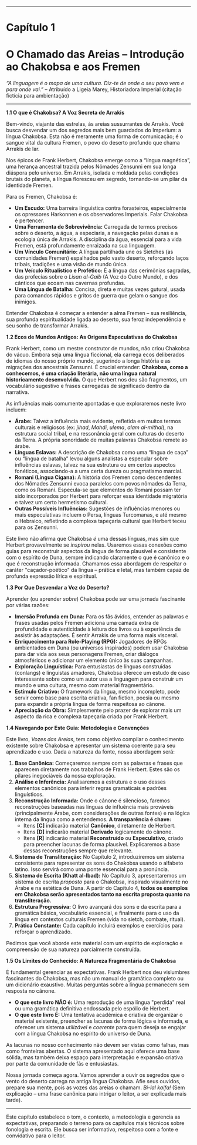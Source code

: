 
---

# Capítulo 1

# O Chamado das Areias – Introdução ao Chakobsa e aos Fremen


*“A linguagem é o mapa de uma cultura. Diz-te de onde o seu povo vem e para onde vai.”* – Atribuído a Ligeia Marey, Historiadora Imperial (citação fictícia para ambientação)

---

**1.1 O que é Chakobsa? A Voz Secreta de Arrakis**

Bem-vindo, viajante das estrelas, às areias sussurrantes de Arrakis. Você busca desvendar um dos segredos mais bem guardados do Imperium: a língua Chakobsa. Esta não é meramente uma forma de comunicação; é o sangue vital da cultura Fremen, o povo do deserto profundo que chama Arrakis de lar.

Nos épicos de Frank Herbert, Chakobsa emerge como a “língua magnética”, uma herança ancestral trazida pelos Nômades Zensunni em sua longa diáspora pelo universo. Em Arrakis, isolada e moldada pelas condições brutais do planeta, a língua floresceu em segredo, tornando-se um pilar da identidade Fremen.

Para os Fremen, Chakobsa é:

*   **Um Escudo:** Uma barreira linguística contra forasteiros, especialmente os opressores Harkonnen e os observadores Imperiais. Falar Chakobsa é pertencer.
*   **Uma Ferramenta de Sobrevivência:** Carregada de termos precisos sobre o deserto, a água, a especiaria, a navegação pelas dunas e a ecologia única de Arrakis. A disciplina da água, essencial para a vida Fremen, está profundamente enraizada na sua linguagem.
*   **Um Vínculo Comunitário:** A língua partilhada une os Sietches (as comunidades Fremen) espalhados pelo vasto deserto, reforçando laços tribais, tradições e uma visão de mundo única.
*   **Um Veículo Ritualístico e Profético:** É a língua das cerimônias sagradas, das profecias sobre o *Lisan al-Gaib* (A Voz do Outro Mundo), e dos cânticos que ecoam nas cavernas profundas.
*   **Uma Língua de Batalha:** Concisa, direta e muitas vezes gutural, usada para comandos rápidos e gritos de guerra que gelam o sangue dos inimigos.

Entender Chakobsa é começar a entender a alma Fremen – sua resiliência, sua profunda espiritualidade ligada ao deserto, sua feroz independência e seu sonho de transformar Arrakis.

**1.2 Ecos de Mundos Antigos: As Origens Especulativas do Chakobsa**

Frank Herbert, como um mestre construtor de mundos, não criou Chakobsa do vácuo. Embora seja uma língua ficcional, ela carrega ecos deliberados de idiomas do nosso próprio mundo, sugerindo a longa história e as migrações dos ancestrais Zensunni. É crucial entender: **Chakobsa, como a conhecemos, é uma criação literária, não uma língua natural historicamente desenvolvida.** O que Herbert nos deu são fragmentos, um vocabulário sugestivo e frases carregadas de significado dentro da narrativa.

As influências mais comumente apontadas e que exploraremos neste livro incluem:

*   **Árabe:** Talvez a influência mais evidente, refletida em muitos termos culturais e religiosos (ex: *jihad*, *Mahdi*, *ulema*, *alam al-mithal*), na estrutura social tribal, e na ressonância geral com culturas do deserto da Terra. A própria sonoridade de muitas palavras Chakobsa remete ao árabe.
*   **Línguas Eslavas:** A descrição de Chakobsa como uma “língua de caça” ou “língua de batalha” levou alguns analistas a especular sobre influências eslavas, talvez na sua estrutura ou em certos aspectos fonéticos, associando-a a uma certa dureza ou pragmatismo marcial.
*   **Romani (Língua Cigana):** A história dos Fremen como descendentes dos Nômades Zensunni evoca paralelos com povos nômades da Terra, como os Romani. Especula-se que elementos do Romani possam ter sido incorporados por Herbert para reforçar essa identidade migratória e talvez um certo hermetismo cultural.
*   **Outras Possíveis Influências:** Sugestões de influências menores ou mais especulativas incluem o Persa, línguas Turcomanas, e até mesmo o Hebraico, refletindo a complexa tapeçaria cultural que Herbert teceu para os Zensunni.

Este livro não afirma que Chakobsa *é* uma dessas línguas, mas sim que Herbert provavelmente se *inspirou* nelas. Usaremos essas conexões como guias para reconstruir aspectos da língua de forma plausível e consistente com o espírito de Duna, sempre indicando claramente o que é canônico e o que é reconstrução informada. Chamamos essa abordagem de respeitar o caráter "caçador-poético" da língua – prática e letal, mas também capaz de profunda expressão lírica e espiritual.

**1.3 Por Que Desvendar a Voz do Deserto?**

Aprender (ou aprender *sobre*) Chakobsa pode ser uma jornada fascinante por várias razões:

*   **Imersão Profunda em Duna:** Para os fãs ávidos, entender as palavras e frases usadas pelos Fremen adiciona uma camada extra de profundidade e autenticidade à leitura dos livros ou à experiência de assistir às adaptações. É sentir Arrakis de uma forma mais visceral.
*   **Enriquecimento para Role-Playing (RPG):** Jogadores de RPGs ambientados em Duna (ou universos inspirados) podem usar Chakobsa para dar vida aos seus personagens Fremen, criar diálogos atmosféricos e adicionar um elemento único às suas campanhas.
*   **Exploração Linguística:** Para entusiastas de línguas construídas (conlangs) e linguistas amadores, Chakobsa oferece um estudo de caso interessante sobre como um autor usa a linguagem para construir um mundo e uma cultura, mesmo com material fragmentário.
*   **Estímulo Criativo:** O framework da língua, mesmo incompleto, pode servir como base para escrita criativa, fan fiction, poesia ou mesmo para expandir a própria língua de forma respeitosa ao cânone.
*   **Apreciação da Obra:** Simplesmente pelo prazer de explorar mais um aspecto da rica e complexa tapeçaria criada por Frank Herbert.

**1.4 Navegando por Este Guia: Metodologia e Convenções**

Este livro, *Vozes das Areias*, tem como objetivo compilar o conhecimento existente sobre Chakobsa e apresentar um sistema coerente para seu aprendizado e uso. Dada a natureza da fonte, nossa abordagem será:

1.  **Base Canônica:** Começaremos sempre com as palavras e frases que aparecem diretamente nos trabalhos de Frank Herbert. Estes são os pilares inegociáveis da nossa exploração.
2.  **Análise e Inferência:** Analisaremos a estrutura e o uso desses elementos canônicos para inferir regras gramaticais e padrões linguísticos.
3.  **Reconstrução Informada:** Onde o cânone é silencioso, faremos reconstruções baseadas nas línguas de influência mais prováveis (principalmente Árabe, com considerações de outras fontes) e na lógica interna da língua como a entendemos. **A transparência é chave:**
    *   Itens **[C]** indicarão material **Canônico**, diretamente de Herbert.
    *   Itens **[D]** indicarão material **Derivado** logicamente do cânone.
    *   Itens **[R]** indicarão material **Reconstruído** ou **Especulativo**, criado para preencher lacunas de forma plausível. Explicaremos a base dessas reconstruções sempre que relevante.
4.  **Sistema de Transliteração:** No Capítulo 2, introduziremos um sistema consistente para representar os sons do Chakobsa usando o alfabeto latino. Isso servirá como uma ponte essencial para a pronúncia.
5.  **Sistema de Escrita (Khatt al-Ibad):** No Capítulo 3, apresentaremos um sistema de escrita *proposto* para o Chakobsa, inspirado visualmente no Árabe e na estética de Duna. A partir do Capítulo 4, **todos os exemplos em Chakobsa serão apresentados tanto na escrita proposta quanto na transliteração.**
6.  **Estrutura Progressiva:** O livro avançará dos sons e da escrita para a gramática básica, vocabulário essencial, e finalmente para o uso da língua em contextos culturais Fremen (vida no sietch, combate, ritual).
7.  **Prática Constante:** Cada capítulo incluirá exemplos e exercícios para reforçar o aprendizado.

Pedimos que você aborde este material com um espírito de exploração e compreensão de sua natureza parcialmente construída.

**1.5 Os Limites do Conhecido: A Natureza Fragmentária do Chakobsa**

É fundamental gerenciar as expectativas. Frank Herbert nos deu vislumbres fascinantes do Chakobsa, mas não um manual de gramática completo ou um dicionário exaustivo. Muitas perguntas sobre a língua permanecem sem resposta no cânone.

*   **O que este livro NÃO é:** Uma reprodução de uma língua "perdida" real ou uma gramática definitiva endossada pelo espólio de Herbert.
*   **O que este livro É:** Uma tentativa acadêmica e criativa de organizar o material existente, preencher as lacunas de forma lógica e informada, e oferecer um sistema *utilizável* e *coerente* para quem deseja se engajar com a língua Chakobsa no espírito do universo de Duna.

As lacunas no nosso conhecimento não devem ser vistas como falhas, mas como fronteiras abertas. O sistema apresentado aqui oferece uma base sólida, mas também deixa espaço para interpretação e expansão criativa por parte da comunidade de fãs e entusiastas.

Nossa jornada começa agora. Vamos aprender a ouvir os segredos que o vento do deserto carrega na antiga língua Chakobsa. Afie seus ouvidos, prepare sua mente, pois as vozes das areias o chamam. *Bi-lal kaifa!* (Sem explicação – uma frase canônica para intrigar o leitor, a ser explicada mais tarde).

---
Este capítulo estabelece o tom, o contexto, a metodologia e gerencia as expectativas, preparando o terreno para os capítulos mais técnicos sobre fonologia e escrita. Ele busca ser informativo, respeitoso com a fonte e convidativo para o leitor.
